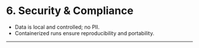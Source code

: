 # 6. Security & Compliance

* Data is local and controlled; no PII.
* Containerized runs ensure reproducibility and portability.

---
